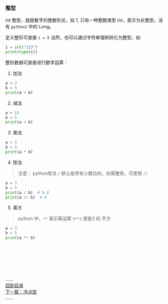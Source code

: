 ### 整型

int 整型，就是数字的整数形式，如 1, 只有一种整数类型 int，表示为长整型，没有 `python2` 中的 Long。

定义整形可直接 `i = 5`
当然，也可以通过字符串强制转化为整型，如

```python
i = int("123")
print(type(i))  
```

整形数据可直接进行数学运算：

1. 加法

```python
a = 3
b = 5
print(a + b)
```

2. 减法

```python
a = 13
b = 5
print(a + b)
```

3. 乘法

```python
a = 3
b = 5
print(a * b)
```

4. 除法

> 注意： python除法 `/` 默认是带有小数位的，如需整除，可使用 `//`

```python
a = 3
b = 5
print(a / b)  # 0.8
print(a // b)  # 0
```

5. 乘方

> python 中，`**` 表示幂运算 `3**2` 便是3 的 平方

```python
a = 3
b = 5
print(a ** b)  
```


<br />
<br />
<br />
<br />
<br />

......     
[回到目录](../Readme.md)   
[下一篇：浮点型](float.md)    
......    